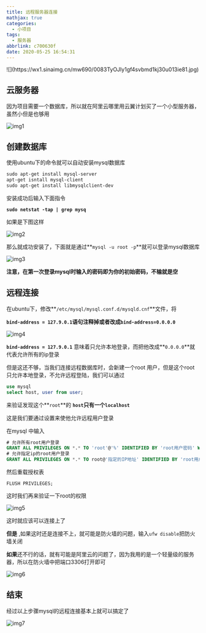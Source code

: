 ```yaml
---
title: 远程服务器连接
mathjax: true
categories:
  - 小项目
tags:
  - 服务器
abbrlink: c700630f
date: 2020-05-25 16:54:31
---
```


<meta name = "referrer" content = "no-referrer" />
![](https://wx1.sinaimg.cn/mw690/0083TyOJly1gf4svbmd1kj30u013ie81.jpg)

<!-- less -->

## 云服务器

因为项目需要一个数据库，所以就在阿里云哪里用云翼计划买了一个小型服务器，虽然小但是也够用

![img1](https://wx4.sinaimg.cn/mw690/0083TyOJly1gf4t674wa9j30fv059dfs.jpg)



## 创建数据库

使用ubuntu下的命令就可以自动安装mysql数据库

```html
sudo apt-get install mysql-server
apt-get isntall mysql-client
sudo apt-get install libmysqlclient-dev
```

安装成功后输入下面指令

**`sudo netstat -tap | grep mysq`**

如果是下图这样

![img2](https://wx4.sinaimg.cn/mw690/0083TyOJly1gf4tfwa2pcj30nf014dfp.jpg)

那么就成功安装了，下面就是通过**`mysql -u root -p`**就可以登录mysql数据库

![img3](https://wx3.sinaimg.cn/mw690/0083TyOJly1gf4tk9c4g8j30ji074aaa.jpg)

**注意，在第一次登录mysql时输入的密码即为你的初始密码，不输就是空**

## 远程连接

在ubuntu下，修改**`/etc/mysql/mysql.conf.d/mysqld.cnf`**文件，将

**`bind-address = 127.9.0.1`**语句注释掉或者改成**`bind-address=0.0.0.0`**

![img4](https://wx2.sinaimg.cn/mw690/0083TyOJly1gf4tqpv8czj30gv09rweo.jpg)

**`bind-address = 127.9.0.1`** 意味着只允许本地登录，而把他改成**`0.0.0.0`**就代表允许所有的ip登录

但是这还不够，当我们连接远程数据库时，会新建一个root 用户，但是这个root只允许本地登录，不允许远程登陆，我们可以通过

```sql
use mysql
select host, user from user;
```

来验证发现这个**`root`**的 **`host`**只有一个**`localhost`**

这是我们要通过设置来使他允许远程用户登录

在mysql 中输入

```sql
# 允许所有root用户登录
GRANT ALL PRIVILEGES ON *.* TO 'root'@'%' IDENTIFIED BY 'root用户密码' WITH GRANT OPTION;
# 允许指定ip的root用户登录
GRANT ALL PRIVILEGES ON *.* TO root@'指定的IP地址' IDENTIFIED BY 'root用户密码' WITH GRANT OPTION;
```

然后重载授权表

`FLUSH PRIVILEGES;`

这时我们再来验证一下root的权限

![img5](https://wx4.sinaimg.cn/mw690/0083TyOJly1gf4wgkwzwaj309n05vdfr.jpg)

这时就应该可以连接上了

**但是** ,如果这时还是连接不上，就可能是防火墙的问题，输入`ufw disable`把防火墙关闭

**如果**还不行的话，就有可能是阿里云的问题了，因为我用的是一个轻量级的服务器，所以在防火墙中把端口3306打开即可

![img6](https://wx3.sinaimg.cn/mw690/0083TyOJly1gf4wnimwtxj30l206paa5.jpg)

## 结束

经过以上步骤mysql的远程连接基本上就可以搞定了

![img7](https://wx3.sinaimg.cn/mw690/0083TyOJly1gf4wpo7tfgj30in07d74g.jpg)

